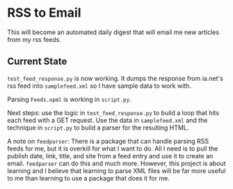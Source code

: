 # RSS to Email

This will become an automated daily digest that will email me new articles from my rss feeds.

## Current State

`test_feed_response.py` is now working. It dumps the response from ia.net's rss feed into `samplefeed.xml` so I have sample data to work with.

Parsing `Feeds.opml` is working in `script.py`.

Next steps: use the logic in `test_feed_response.py` to build a loop that hits each feed with a GET request. Use the data in `samplefeed.xml` and the technique in `script.py` to build a parser for the resulting HTML. 

A note on `feedparser`: There is a package that can handle parsing RSS feeds for me, but it is overkill for what I want to do. All I need is to pull the publish date, link, title, and site from a feed entry and use it to create an email. `feedparser` can do this and much more. However, this project is about learning and I believe that learning to parse XML files will be far more useful to me than learning to use a package that does it for me.
